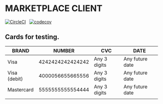 # MARKETPLACE CLIENT

[![CircleCI](https://dl.circleci.com/status-badge/img/gh/bshepeliuk/marketplace-client/tree/main.svg?style=svg&circle-token=9afda076bece2040da00c19663b5d44049004489)](https://dl.circleci.com/status-badge/redirect/gh/bshepeliuk/marketplace-client/tree/main) &nbsp; [![codecov](https://codecov.io/gh/bshepeliuk/marketplace-client/branch/main/graph/badge.svg?token=HL2ALLQND0)](https://codecov.io/gh/bshepeliuk/marketplace-client)

## Cards for testing.

| BRAND        | NUMBER           | CVC          | DATE            |
| ------------ | ---------------- | ------------ | --------------- |
| Visa         | 4242424242424242 | Any 3 digits | Any future date |
| Visa (debit) | 4000056655665556 | Any 3 digits | Any future date |
| Mastercard   | 5555555555554444 | Any 3 digits | Any future date |
|              |                  |              |                 |
